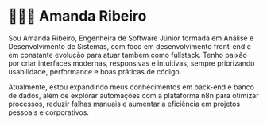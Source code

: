 # 👩🏻‍💻 Amanda Ribeiro 


Sou Amanda Ribeiro, Engenheira de Software Júnior formada em Análise e Desenvolvimento de Sistemas, com foco em desenvolvimento front-end e em constante evolução para atuar também como fullstack. Tenho paixão por criar interfaces modernas, responsivas e intuitivas, sempre priorizando usabilidade, performance e boas práticas de código.



Atualmente, estou expandindo meus conhecimentos em back-end e banco de dados, além de explorar automações com a plataforma n8n para otimizar processos, reduzir falhas manuais e aumentar a eficiência em projetos pessoais e corporativos. 
